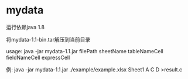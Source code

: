 # mydata

运行依赖java 1.8

将mydata-1.1-bin.tar解压到当前目录

usage: java -jar mydata-1.1.jar filePath sheetName tableNameCell fieldNameCell expressCell

例: java -jar mydata-1.1.jar ./example/example.xlsx Sheet1 A C D >result.c
